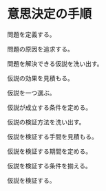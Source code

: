 # 意思決定の手順

問題を定義する。

問題の原因を追求する。

問題を解決できる仮説を洗い出す。

仮説の効果を見積もる。

仮説を一つ選ぶ。

仮説が成立する条件を定める。

仮説の検証方法を洗い出す。

仮説を検証する手間を見積もる。

仮説を検証する期間を定める。

仮説を検証する条件を揃える。

仮説を検証する。
